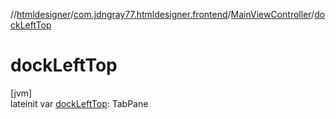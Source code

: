 //[htmldesigner](../../../index.md)/[com.jdngray77.htmldesigner.frontend](../index.md)/[MainViewController](index.md)/[dockLeftTop](dock-left-top.md)

# dockLeftTop

[jvm]\
lateinit var [dockLeftTop](dock-left-top.md): TabPane
